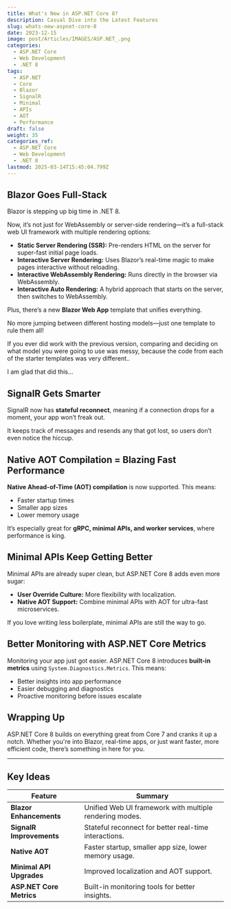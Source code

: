 ```yaml
---
title: What's New in ASP.NET Core 8?
description: Casual Dive into the Latest Features
slug: whats-new-aspnet-core-8
date: 2023-12-15
image: post/Articles/IMAGES/ASP.NET_.png
categories:
  - ASP.NET Core
  - Web Development
  - .NET 8
tags:
  - ASP.NET
  - Core
  - Blazor
  - SignalR
  - Minimal
  - APIs
  - AOT
  - Performance
draft: false
weight: 35
categories_ref:
  - ASP.NET Core
  - Web Development
  - .NET 8
lastmod: 2025-03-14T15:45:04.799Z
---
```

<!-- 
If you thought ASP.NET Core 7 was a game-changer, buckle up—because ASP.NET Core 8 is here with even more cool stuff. Microsoft keeps pushing the boundaries, making web development faster, easier, and more efficient. Let’s dive into the juicy updates! -->

## Blazor Goes Full-Stack

Blazor is stepping up big time in .NET 8.

Now, it’s not just for WebAssembly or server-side rendering—it’s a full-stack web UI framework with multiple rendering options:

* **Static Server Rendering (SSR):** Pre-renders HTML on the server for super-fast initial page loads.
* **Interactive Server Rendering:** Uses Blazor’s real-time magic to make pages interactive without reloading.
* **Interactive WebAssembly Rendering:** Runs directly in the browser via WebAssembly.
* **Interactive Auto Rendering:** A hybrid approach that starts on the server, then switches to WebAssembly.

Plus, there’s a new **Blazor Web App** template that unifies everything.

No more jumping between different hosting models—just one template to rule them all!

If you ever did work with the previous version, comparing and deciding on what model you were going to use was messy, because the code from each of the starter templates was very different..

I am glad that did this...

## SignalR Gets Smarter

SignalR now has **stateful reconnect**, meaning if a connection drops for a moment, your app won’t freak out.

It keeps track of messages and resends any that got lost, so users don’t even notice the hiccup.

## Native AOT Compilation = Blazing Fast Performance

**Native Ahead-of-Time (AOT) compilation** is now supported. This means:

* Faster startup times
* Smaller app sizes
* Lower memory usage

It’s especially great for **gRPC, minimal APIs, and worker services**, where performance is king.

## Minimal APIs Keep Getting Better

Minimal APIs are already super clean, but ASP.NET Core 8 adds even more sugar:

* **User Override Culture:** More flexibility with localization.
* **Native AOT Support:** Combine minimal APIs with AOT for ultra-fast microservices.

If you love writing less boilerplate, minimal APIs are still the way to go.

## Better Monitoring with ASP.NET Core Metrics

Monitoring your app just got easier. ASP.NET Core 8 introduces **built-in metrics** using `System.Diagnostics.Metrics`. This means:

* Better insights into app performance
* Easier debugging and diagnostics
* Proactive monitoring before issues escalate

## Wrapping Up

ASP.NET Core 8 builds on everything great from Core 7 and cranks it up a notch. Whether you're into Blazor, real-time apps, or just want faster, more efficient code, there’s something in here for you.

***

## Key Ideas

| Feature                  | Summary                                                 |
| ------------------------ | ------------------------------------------------------- |
| **Blazor Enhancements**  | Unified Web UI framework with multiple rendering modes. |
| **SignalR Improvements** | Stateful reconnect for better real-time interactions.   |
| **Native AOT**           | Faster startup, smaller app size, lower memory usage.   |
| **Minimal API Upgrades** | Improved localization and AOT support.                  |
| **ASP.NET Core Metrics** | Built-in monitoring tools for better insights.          |
